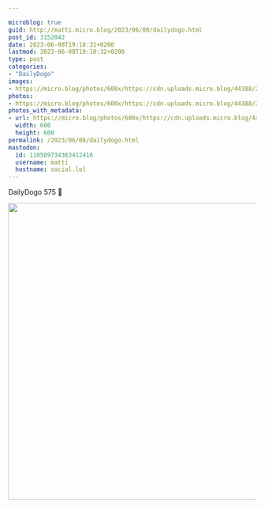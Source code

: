 ```yaml
---

microblog: true
guid: http://matti.micro.blog/2023/06/08/dailydogo.html
post_id: 3152842
date: 2023-06-08T19:18:31+0200
lastmod: 2023-06-08T19:18:32+0200
type: post
categories:
- "DailyDogo"
images:
- https://micro.blog/photos/600x/https://cdn.uploads.micro.blog/44388/2023/95a8f93382.jpg
photos:
- https://micro.blog/photos/600x/https://cdn.uploads.micro.blog/44388/2023/95a8f93382.jpg
photos_with_metadata:
- url: https://micro.blog/photos/600x/https://cdn.uploads.micro.blog/44388/2023/95a8f93382.jpg
  width: 600
  height: 600
permalink: /2023/06/08/dailydogo.html
mastodon:
  id: 110509734363412416
  username: matti
  hostname: social.lol
---
```

DailyDogo 575 🐶

<img src="/media/uploads/2023/95a8f93382.jpg" width="600" height="600" alt="" />
